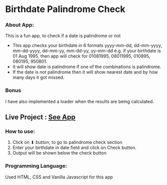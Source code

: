 # Birthdate Palindrome Check

### About App:

This is a fun app, to check if a date is palindrome or not

- This app checks your birthdate in 6 formats yyyy-mm-dd, dd-mm-yyyy, mm-dd-yyyy, dd-mm-yy, mm-dd-yy, yy-mm-dd e.g. if your birthdate is 01 Aug 1995, then app will check for 01081995, 08011995, 010895, 080195, 950801.
- It will show date is palindrome if one of the combinations is palindrome.
- If the date is not palindrome then it will show nearest date and by how many days it got missed.

### Bonus

I have also implemented a loader when the results are being calculated.

## Live Project : [See App](https://palindromeday.netlify.app/)

### How to use:

1. Click on ⬇ button, to go to palindrome check section
1. Enter your birthdate in date field and click on Check button.
1. Output will be shown below the check button

### Programming Language:

Used HTML, CSS and Vanilla Javascript for this app
